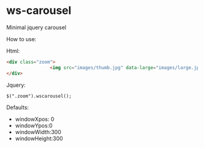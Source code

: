 ws-carousel
===========

Minimal jquery carousel

How to use:

Html:
```html
<div class="zoom">
				<img src="images/thumb.jpg" data-large="images/large.jpg"/>
</div>
```

Jquery:
```html
$(".zoom").wscarousel();
```

Defaults:
<ul>
<li>windowXpos: 0</li>
<li>windowYpos:0</li>
<li>windowWidth:300</li>
<li>windowHeight:300</li>
</ul>
